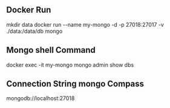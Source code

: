 ## Docker Run

mkdir data
docker run --name my-mongo -d -p 27018:27017 -v ./data:/data/db mongo

## Mongo shell Command

docker exec -it my-mongo mongo admin
show dbs

## Connection String mongo Compass

mongodb://localhost:27018
